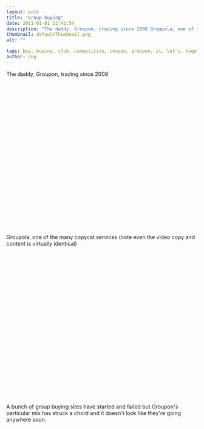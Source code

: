 ```yaml
---
layout: post
title: "Group buying"
date: 2011-01-01 22:42:54
description: "The daddy, Groupon, trading since 2008 Groupola, one of the many copycat services (note even the video copy and content is virtually identical) A bunch of group buying sites have started and failed but Groupon&#8217;s particular mix has struck a&#8230;"
thumbnail: defaultThumbnail.png
alt: ""

tags: buy, buying, club, competition, coupon, groupon, it, let's, together, vodafone
author: dug
---
```


<p>The daddy, Groupon, trading since 2008</p>

<p><object width="640" height="385"><param name="movie" value="http://www.youtube.com/v/_xgPtqT0XBY?fs=1&amp;hl=en_US"></param><param name="allowFullScreen" value="true"></param><param name="allowscriptaccess" value="always"></param><embed src="http://www.youtube.com/v/_xgPtqT0XBY?fs=1&amp;hl=en_US" type="application/x-shockwave-flash" allowscriptaccess="always" allowfullscreen="true" width="640" height="385"></embed></object></p>

<p>Groupola, one of the many copycat services (note even the video copy and content is virtually identical)</p>

<p><object width="640" height="385"><param name="movie" value="http://www.youtube.com/v/Z1JnPHbu75M?fs=1&amp;hl=en_US"></param><param name="allowFullScreen" value="true"></param><param name="allowscriptaccess" value="always"></param><embed src="http://www.youtube.com/v/Z1JnPHbu75M?fs=1&amp;hl=en_US" type="application/x-shockwave-flash" allowscriptaccess="always" allowfullscreen="true" width="640" height="385"></embed></object></p>

<p>A bunch of group buying sites have started and failed but Groupon's particular mix has struck a chord and it doesn't look like they're going anywhere soon.</p>
